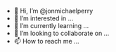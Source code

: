 - 👋 Hi, I’m @jonmichaelperry
- 👀 I’m interested in ...
- 🌱 I’m currently learning ...
- 💞️ I’m looking to collaborate on ...
- 📫 How to reach me ...

<!---
jonmichaelperry/jonmichaelperry is a ✨ special ✨ repository because its `README.md` (this file) appears on your GitHub profile.
You can click the Preview link to take a look at your changes.
--->
